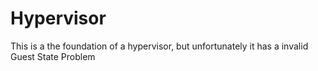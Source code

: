 # Hypervisor
This is a the foundation of a hypervisor, but unfortunately it has a invalid Guest State Problem
